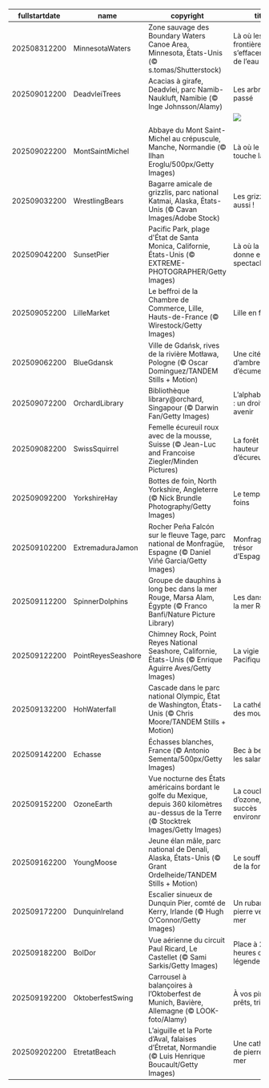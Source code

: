 |fullstartdate|name|copyright|title|image|
|--|--|--|--|--|
202508312200|MinnesotaWaters|Zone sauvage des Boundary Waters Canoe Area, Minnesota, États-Unis (© s.tomas/Shutterstock)|Là où les frontières s’effacent au fil de l’eau|![](/fr-FR/2025/09/202508312200MinnesotaWaters.jpg)|
202509012200|DeadvleiTrees|Acacias à girafe, Deadvlei, parc Namib-Naukluft, Namibie (© Inge Johnsson/Alamy)|Les arbres du passé|![](/fr-FR/2025/09/202509012200DeadvleiTrees.jpg)|
||||![](/fr-FR/2025/09/.jpg)|
202509022200|MontSaintMichel|Abbaye du Mont Saint-Michel au crépuscule, Manche, Normandie (© Ilhan Eroglu/500px/Getty Images)|Là où le ciel touche la mer|![](/fr-FR/2025/09/202509022200MontSaintMichel.jpg)|
202509032200|WrestlingBears|Bagarre amicale de grizzlis, parc national Katmai, Alaska, États-Unis (© Cavan Images/Adobe Stock)|Les grizzlis... aussi !|![](/fr-FR/2025/09/202509032200WrestlingBears.jpg)|
202509042200|SunsetPier|Pacific Park, plage d'État de Santa Monica, Californie, États-Unis (© EXTREME-PHOTOGRAPHER/Getty Images)|Là où la mer se donne en spectacle|![](/fr-FR/2025/09/202509042200SunsetPier.jpg)|
202509052200|LilleMarket|Le beffroi de la Chambre de Commerce, Lille, Hauts-de-France (© Wirestock/Getty Images)|Lille en fête !|![](/fr-FR/2025/09/202509052200LilleMarket.jpg)|
202509062200|BlueGdansk|Ville de Gdańsk, rives de la rivière Motława, Pologne (© Oscar Dominguez/TANDEM Stills + Motion)|Une cité faite d’ambre et d’écume|![](/fr-FR/2025/09/202509062200BlueGdansk.jpg)|
202509072200|OrchardLibrary|Bibliothèque library@orchard, Singapour (© Darwin Fan/Getty Images)|L’alphabétisation : un droit, un avenir|![](/fr-FR/2025/09/202509072200OrchardLibrary.jpg)|
202509082200|SwissSquirrel|Femelle écureuil roux avec de la mousse, Suisse (© Jean-Luc and Francoise Ziegler/Minden Pictures)|La forêt à hauteur d’écureuil|![](/fr-FR/2025/09/202509082200SwissSquirrel.jpg)|
202509092200|YorkshireHay|Bottes de foin, North Yorkshire, Angleterre (© Nick Brundle Photography/Getty Images)|Le temps des foins|![](/fr-FR/2025/09/202509092200YorkshireHay.jpg)|
202509102200|ExtremaduraJamon|Rocher Peña Falcón sur le fleuve Tage, parc national de Monfragüe, Espagne (© Daniel Viñé Garcia/Getty Images)|Monfragüe, trésor d’Espagne|![](/fr-FR/2025/09/202509102200ExtremaduraJamon.jpg)|
202509112200|SpinnerDolphins|Groupe de dauphins à long bec dans la mer Rouge, Marsa Alam, Égypte (© Franco Banfi/Nature Picture Library)|Les danseurs de la mer Rouge|![](/fr-FR/2025/09/202509112200SpinnerDolphins.jpg)|
202509122200|PointReyesSeashore|Chimney Rock, Point Reyes National Seashore, Californie, États-Unis (© Enrique Aguirre Aves/Getty Images)|La vigie du Pacifique|![](/fr-FR/2025/09/202509122200PointReyesSeashore.jpg)|
202509132200|HohWaterfall|Cascade dans le parc national Olympic, État de Washington, États-Unis (© Chris Moore/TANDEM Stills + Motion)|La cathédrale des mousses|![](/fr-FR/2025/09/202509132200HohWaterfall.jpg)|
202509142200|Echasse|Échasses blanches, France (© Antonio Sementa/500px/Getty Images)|Bec à bec dans les salants|![](/fr-FR/2025/09/202509142200Echasse.jpg)|
202509152200|OzoneEarth|Vue nocturne des États américains bordant le golfe du Mexique, depuis 360 kilomètres au-dessus de la Terre (© Stocktrek Images/Getty Images)|La couche d’ozone, un succès environnemental|![](/fr-FR/2025/09/202509152200OzoneEarth.jpg)|
202509162200|YoungMoose|Jeune élan mâle, parc national de Denali, Alaska, États-Unis (© Grant Ordelheide/TANDEM Stills + Motion)|Le souffle calme de la force|![](/fr-FR/2025/09/202509162200YoungMoose.jpg)|
202509172200|DunquinIreland|Escalier sinueux de Dunquin Pier, comté de Kerry, Irlande (© Hugh O'Connor/Getty Images)|Un ruban de pierre vers la mer|![](/fr-FR/2025/09/202509172200DunquinIreland.jpg)|
202509182200|BolDor|Vue aérienne du circuit Paul Ricard, Le Castellet (© Sami Sarkis/Getty Images)|Place à 24 heures de légende|![](/fr-FR/2025/09/202509182200BolDor.jpg)|
202509192200|OktoberfestSwing|Carrousel à balançoires à l’Oktoberfest de Munich, Bavière, Allemagne (© LOOK-foto/Alamy)|À vos pintes, prêts, trinquez !|![](/fr-FR/2025/09/202509192200OktoberfestSwing.jpg)|
202509202200|EtretatBeach|L’aiguille et la Porte d’Aval, falaises d’Étretat, Normandie (© Luis Henrique Boucault/Getty Images)|Une cathédrale de pierre et de mer|![](/fr-FR/2025/09/202509202200EtretatBeach.jpg)|

